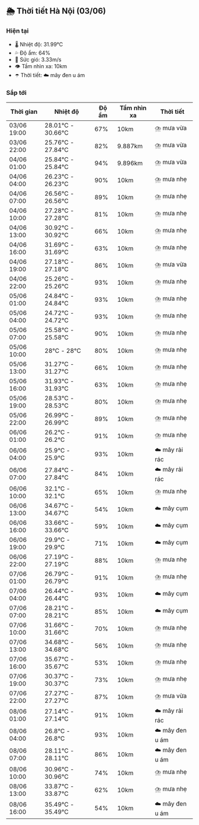 ## 🌦️ Thời tiết Hà Nội (03/06)

### Hiện tại

- 🌡️ Nhiệt độ: 31.99℃
- 💦 Độ ẩm: 64%
- 💨 Sức gió: 3.33m/s
- 👁️ Tầm nhìn xa: 10km
- ☂️ Thời tiết: ☁️ mây đen u ám

### Sắp tới

| Thời gian | Nhiệt độ | Độ ẩm | Tầm nhìn xa | Thời tiết |
| --- | --- | --- | --- | --- |
| 03/06 19:00 | 28.01℃ - 30.66℃ | 67% | 10km | ⛈️ mưa vừa |
| 03/06 22:00 | 25.76℃ - 27.84℃ | 82% | 9.887km | ⛈️ mưa vừa |
| 04/06 01:00 | 25.84℃ - 25.84℃ | 94% | 9.896km | ⛈️ mưa vừa |
| 04/06 04:00 | 26.23℃ - 26.23℃ | 90% | 10km | ⛈️ mưa nhẹ |
| 04/06 07:00 | 26.56℃ - 26.56℃ | 89% | 10km | ⛈️ mưa nhẹ |
| 04/06 10:00 | 27.28℃ - 27.28℃ | 81% | 10km | ⛈️ mưa nhẹ |
| 04/06 13:00 | 30.92℃ - 30.92℃ | 66% | 10km | ⛈️ mưa nhẹ |
| 04/06 16:00 | 31.69℃ - 31.69℃ | 63% | 10km | ⛈️ mưa nhẹ |
| 04/06 19:00 | 27.18℃ - 27.18℃ | 86% | 10km | ⛈️ mưa vừa |
| 04/06 22:00 | 25.26℃ - 25.26℃ | 93% | 10km | ⛈️ mưa nhẹ |
| 05/06 01:00 | 24.84℃ - 24.84℃ | 93% | 10km | ⛈️ mưa nhẹ |
| 05/06 04:00 | 24.72℃ - 24.72℃ | 93% | 10km | ⛈️ mưa nhẹ |
| 05/06 07:00 | 25.58℃ - 25.58℃ | 90% | 10km | ⛈️ mưa nhẹ |
| 05/06 10:00 | 28℃ - 28℃ | 80% | 10km | ⛈️ mưa nhẹ |
| 05/06 13:00 | 31.27℃ - 31.27℃ | 66% | 10km | ⛈️ mưa nhẹ |
| 05/06 16:00 | 31.93℃ - 31.93℃ | 63% | 10km | ⛈️ mưa nhẹ |
| 05/06 19:00 | 28.53℃ - 28.53℃ | 80% | 10km | ⛈️ mưa nhẹ |
| 05/06 22:00 | 26.99℃ - 26.99℃ | 89% | 10km | ⛈️ mưa nhẹ |
| 06/06 01:00 | 26.2℃ - 26.2℃ | 91% | 10km | ⛈️ mưa nhẹ |
| 06/06 04:00 | 25.9℃ - 25.9℃ | 93% | 10km | ☁️ mây rải rác |
| 06/06 07:00 | 27.84℃ - 27.84℃ | 84% | 10km | ☁️ mây rải rác |
| 06/06 10:00 | 32.1℃ - 32.1℃ | 65% | 10km | ⛈️ mưa nhẹ |
| 06/06 13:00 | 34.67℃ - 34.67℃ | 54% | 10km | ☁️ mây cụm |
| 06/06 16:00 | 33.66℃ - 33.66℃ | 59% | 10km | ☁️ mây cụm |
| 06/06 19:00 | 29.9℃ - 29.9℃ | 71% | 10km | ☁️ mây cụm |
| 06/06 22:00 | 27.19℃ - 27.19℃ | 88% | 10km | ⛈️ mưa nhẹ |
| 07/06 01:00 | 26.79℃ - 26.79℃ | 91% | 10km | ⛈️ mưa nhẹ |
| 07/06 04:00 | 26.44℃ - 26.44℃ | 93% | 10km | ☁️ mây cụm |
| 07/06 07:00 | 28.21℃ - 28.21℃ | 85% | 10km | ☁️ mây cụm |
| 07/06 10:00 | 31.66℃ - 31.66℃ | 70% | 10km | ⛈️ mưa nhẹ |
| 07/06 13:00 | 34.68℃ - 34.68℃ | 56% | 10km | ⛈️ mưa nhẹ |
| 07/06 16:00 | 35.67℃ - 35.67℃ | 53% | 10km | ⛈️ mưa nhẹ |
| 07/06 19:00 | 30.37℃ - 30.37℃ | 73% | 10km | ⛈️ mưa nhẹ |
| 07/06 22:00 | 27.27℃ - 27.27℃ | 87% | 10km | ⛈️ mưa vừa |
| 08/06 01:00 | 27.14℃ - 27.14℃ | 91% | 10km | ☁️ mây rải rác |
| 08/06 04:00 | 26.8℃ - 26.8℃ | 93% | 10km | ☁️ mây đen u ám |
| 08/06 07:00 | 28.11℃ - 28.11℃ | 86% | 10km | ☁️ mây đen u ám |
| 08/06 10:00 | 30.96℃ - 30.96℃ | 74% | 10km | ⛈️ mưa nhẹ |
| 08/06 13:00 | 33.87℃ - 33.87℃ | 62% | 10km | ⛈️ mưa nhẹ |
| 08/06 16:00 | 35.49℃ - 35.49℃ | 54% | 10km | ☁️ mây đen u ám |
